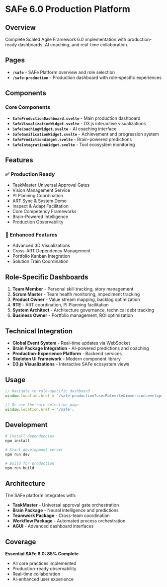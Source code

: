 # SAFe 6.0 Production Platform

## Overview

Complete Scaled Agile Framework 6.0 implementation with production-ready dashboards, AI coaching, and real-time collaboration.

## Pages

- **`/safe`** - SAFe Platform overview and role selection
- **`/safe-production`** - Production dashboard with role-specific experiences

## Components

### Core Components
- **`SafeProductionDashboard.svelte`** - Main production dashboard
- **`SafeVisualizationWidget.svelte`** - D3.js interactive visualizations
- **`SafeCoachingWidget.svelte`** - AI coaching interface
- **`SafeGamificationWidget.svelte`** - Achievement and progression system
- **`SafePredictionWidget.svelte`** - Brain-powered predictions
- **`SafeIntegrationWidget.svelte`** - Tool ecosystem monitoring

## Features

### ✅ Production Ready
- TaskMaster Universal Approval Gates
- Vision Management Service
- PI Planning Coordination
- ART Sync & System Demo
- Inspect & Adapt Facilitation
- Core Competency Frameworks
- Brain-Powered Intelligence
- Production Observability

### 🚧 Enhanced Features
- Advanced 3D Visualizations
- Cross-ART Dependency Management
- Portfolio Kanban Integration
- Solution Train Coordination

## Role-Specific Dashboards

1. **Team Member** - Personal skill tracking, story management
2. **Scrum Master** - Team health monitoring, impediment tracking
3. **Product Owner** - Value stream mapping, backlog optimization
4. **RTE** - ART coordination, PI Planning facilitation
5. **System Architect** - Architecture governance, technical debt tracking
6. **Business Owner** - Portfolio management, ROI optimization

## Technical Integration

- **Global Event System** - Real-time updates via WebSocket
- **Brain Package Integration** - AI-powered predictions and coaching
- **Production-Experience Platform** - Backend services
- **Skeleton UI Framework** - Modern component library
- **D3.js Visualizations** - Interactive SAFe ecosystem views

## Usage

```typescript
// Navigate to role-specific dashboard
window.location.href = '/safe-production?userRole=rte&immersionLevel=production';

// Or use the role selection page
window.location.href = '/safe';
```

## Development

```bash
# Install dependencies
npm install

# Start development server
npm run dev

# Build for production
npm run build
```

## Architecture

The SAFe platform integrates with:
- **TaskMaster** - Universal approval gate orchestration
- **Brain Package** - Neural intelligence and predictions
- **Teamwork Package** - Cross-team coordination
- **Workflow Package** - Automated process orchestration
- **AGUI** - Advanced dashboard interfaces

## Coverage

**Essential SAFe 6.0: 85% Complete**
- All core practices implemented
- Production-ready observability
- Real-time collaboration
- AI-enhanced user experience